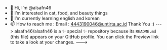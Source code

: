 - 👋 Hi, I’m @alsafn46
- 👀 I’m interested in cat, food, and beauty things
- 🌱 I’m currently learning english and korean
- 📫 How to reach me : 
Email : 4443190046@untirta.ac.id
Thank You :)
--->
alsafn46/alsafn46 is a ✨ special ✨ repository because its `README.md` (this file) appears on your GitHub profile.
You can click the Preview link to take a look at your changes.
--->
